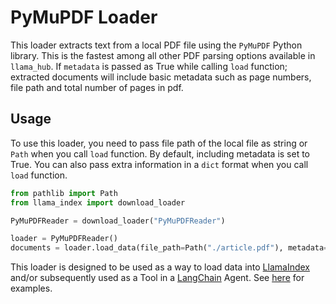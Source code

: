 # PyMuPDF Loader

This loader extracts text from a local PDF file using the `PyMuPDF` Python library. This is the fastest among all other PDF parsing options available in `llama_hub`. If `metadata` is passed as True while calling `load` function; extracted documents will include basic metadata such as page numbers, file path and total number of pages in pdf.

## Usage

To use this loader, you need to pass file path of the local file as string or `Path` when you call `load` function. By default, including metadata is set to True. You can also pass extra information in a `dict` format when you call `load` function.

```python
from pathlib import Path
from llama_index import download_loader

PyMuPDFReader = download_loader("PyMuPDFReader")

loader = PyMuPDFReader()
documents = loader.load_data(file_path=Path("./article.pdf"), metadata=True)
```

This loader is designed to be used as a way to load data into [LlamaIndex](https://github.com/run-llama/llama_index/tree/main/llama_index) and/or subsequently used as a Tool in a [LangChain](https://github.com/hwchase17/langchain) Agent. See [here](https://github.com/emptycrown/llama-hub/tree/main) for examples.
